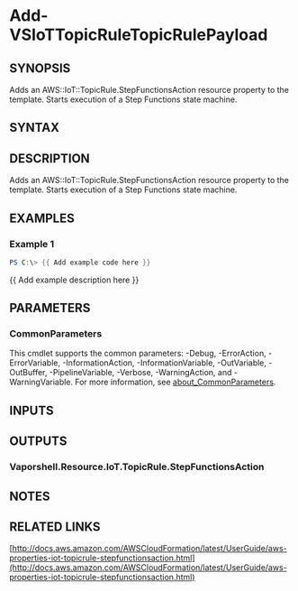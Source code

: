 # Add-VSIoTTopicRuleTopicRulePayload

## SYNOPSIS
Adds an AWS::IoT::TopicRule.StepFunctionsAction resource property to the template.
Starts execution of a Step Functions state machine.

## SYNTAX

## DESCRIPTION
Adds an AWS::IoT::TopicRule.StepFunctionsAction resource property to the template.
Starts execution of a Step Functions state machine.

## EXAMPLES

### Example 1
```powershell
PS C:\> {{ Add example code here }}
```

{{ Add example description here }}

## PARAMETERS

### CommonParameters
This cmdlet supports the common parameters: -Debug, -ErrorAction, -ErrorVariable, -InformationAction, -InformationVariable, -OutVariable, -OutBuffer, -PipelineVariable, -Verbose, -WarningAction, and -WarningVariable. For more information, see [about_CommonParameters](http://go.microsoft.com/fwlink/?LinkID=113216).

## INPUTS

## OUTPUTS

### Vaporshell.Resource.IoT.TopicRule.StepFunctionsAction
## NOTES

## RELATED LINKS

[http://docs.aws.amazon.com/AWSCloudFormation/latest/UserGuide/aws-properties-iot-topicrule-stepfunctionsaction.html](http://docs.aws.amazon.com/AWSCloudFormation/latest/UserGuide/aws-properties-iot-topicrule-stepfunctionsaction.html)

